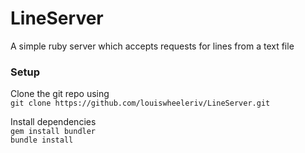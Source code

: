 # LineServer
A simple ruby server which accepts requests for lines from a text file

### Setup
Clone the git repo using  
`git clone https://github.com/louiswheeleriv/LineServer.git`  

Install dependencies  
`gem install bundler`  
`bundle install`  
